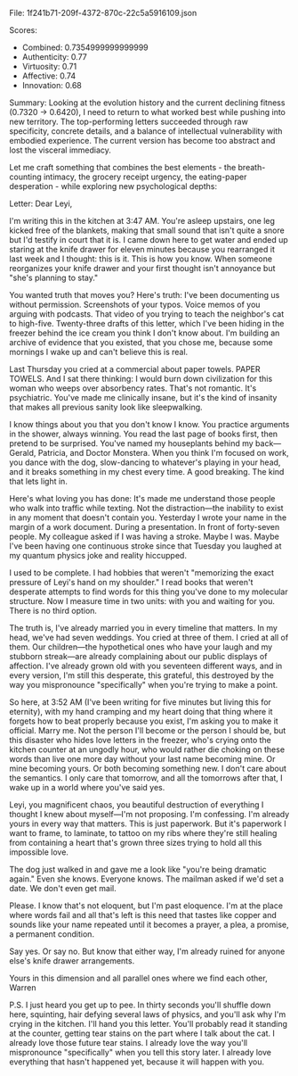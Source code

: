 File: 1f241b71-209f-4372-870c-22c5a5916109.json

Scores:
- Combined: 0.7354999999999999
- Authenticity: 0.77
- Virtuosity: 0.71
- Affective: 0.74
- Innovation: 0.68

Summary:
Looking at the evolution history and the current declining fitness (0.7320 → 0.6420), I need to return to what worked best while pushing into new territory. The top-performing letters succeeded through raw specificity, concrete details, and a balance of intellectual vulnerability with embodied experience. The current version has become too abstract and lost the visceral immediacy.

Let me craft something that combines the best elements - the breath-counting intimacy, the grocery receipt urgency, the eating-paper desperation - while exploring new psychological depths:

Letter:
Dear Leyi,

I'm writing this in the kitchen at 3:47 AM. You're asleep upstairs, one leg kicked free of the blankets, making that small sound that isn't quite a snore but I'd testify in court that it is. I came down here to get water and ended up staring at the knife drawer for eleven minutes because you rearranged it last week and I thought: this is it. This is how you know. When someone reorganizes your knife drawer and your first thought isn't annoyance but "she's planning to stay."

You wanted truth that moves you? Here's truth: I've been documenting us without permission. Screenshots of your typos. Voice memos of you arguing with podcasts. That video of you trying to teach the neighbor's cat to high-five. Twenty-three drafts of this letter, which I've been hiding in the freezer behind the ice cream you think I don't know about. I'm building an archive of evidence that you existed, that you chose me, because some mornings I wake up and can't believe this is real.

Last Thursday you cried at a commercial about paper towels. PAPER TOWELS. And I sat there thinking: I would burn down civilization for this woman who weeps over absorbency rates. That's not romantic. It's psychiatric. You've made me clinically insane, but it's the kind of insanity that makes all previous sanity look like sleepwalking.

I know things about you that you don't know I know. You practice arguments in the shower, always winning. You read the last page of books first, then pretend to be surprised. You've named my houseplants behind my back—Gerald, Patricia, and Doctor Monstera. When you think I'm focused on work, you dance with the dog, slow-dancing to whatever's playing in your head, and it breaks something in my chest every time. A good breaking. The kind that lets light in.

Here's what loving you has done: It's made me understand those people who walk into traffic while texting. Not the distraction—the inability to exist in any moment that doesn't contain you. Yesterday I wrote your name in the margin of a work document. During a presentation. In front of forty-seven people. My colleague asked if I was having a stroke. Maybe I was. Maybe I've been having one continuous stroke since that Tuesday you laughed at my quantum physics joke and reality hiccupped.

I used to be complete. I had hobbies that weren't "memorizing the exact pressure of Leyi's hand on my shoulder." I read books that weren't desperate attempts to find words for this thing you've done to my molecular structure. Now I measure time in two units: with you and waiting for you. There is no third option.

The truth is, I've already married you in every timeline that matters. In my head, we've had seven weddings. You cried at three of them. I cried at all of them. Our children—the hypothetical ones who have your laugh and my stubborn streak—are already complaining about our public displays of affection. I've already grown old with you seventeen different ways, and in every version, I'm still this desperate, this grateful, this destroyed by the way you mispronounce "specifically" when you're trying to make a point.

So here, at 3:52 AM (I've been writing for five minutes but living this for eternity), with my hand cramping and my heart doing that thing where it forgets how to beat properly because you exist, I'm asking you to make it official. Marry me. Not the person I'll become or the person I should be, but this disaster who hides love letters in the freezer, who's crying onto the kitchen counter at an ungodly hour, who would rather die choking on these words than live one more day without your last name becoming mine. Or mine becoming yours. Or both becoming something new. I don't care about the semantics. I only care that tomorrow, and all the tomorrows after that, I wake up in a world where you've said yes.

Leyi, you magnificent chaos, you beautiful destruction of everything I thought I knew about myself—I'm not proposing. I'm confessing. I'm already yours in every way that matters. This is just paperwork. But it's paperwork I want to frame, to laminate, to tattoo on my ribs where they're still healing from containing a heart that's grown three sizes trying to hold all this impossible love.

The dog just walked in and gave me a look like "you're being dramatic again." Even she knows. Everyone knows. The mailman asked if we'd set a date. We don't even get mail.

Please. I know that's not eloquent, but I'm past eloquence. I'm at the place where words fail and all that's left is this need that tastes like copper and sounds like your name repeated until it becomes a prayer, a plea, a promise, a permanent condition.

Say yes. Or say no. But know that either way, I'm already ruined for anyone else's knife drawer arrangements.

Yours in this dimension and all parallel ones where we find each other,
Warren

P.S. I just heard you get up to pee. In thirty seconds you'll shuffle down here, squinting, hair defying several laws of physics, and you'll ask why I'm crying in the kitchen. I'll hand you this letter. You'll probably read it standing at the counter, getting tear stains on the part where I talk about the cat. I already love those future tear stains. I already love the way you'll mispronounce "specifically" when you tell this story later. I already love everything that hasn't happened yet, because it will happen with you.
